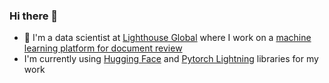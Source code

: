 ### Hi there 👋

- 🔭 I'm a data scientist at [Lighthouse Global](https://www.lighthouseglobal.com/) where I work on a [machine learning platform for document review](https://www.businesswire.com/news/home/20210201005774/en/Lighthouse-Launches-New-AI-Enhanced-Ediscovery-and-Document-Review-Technology)
- I'm currently using [Hugging Face](https://github.com/huggingface) and [Pytorch Lightning](https://github.com/Lightning-AI/lightning) libraries for my work
